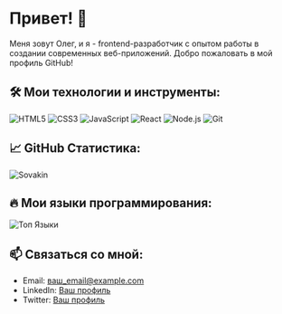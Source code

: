 # Привет! 👋

Меня зовут Олег, и я - frontend-разработчик с опытом работы в создании современных веб-приложений. Добро пожаловать в мой профиль GitHub!

## 🛠️ Мои технологии и инструменты:

![HTML5](https://img.shields.io/badge/-HTML5-E34F26?style=flat-square&logo=html5&logoColor=white)
![CSS3](https://img.shields.io/badge/-CSS3-1572B6?style=flat-square&logo=css3)
![JavaScript](https://img.shields.io/badge/-JavaScript-F7DF1E?style=flat-square&logo=javascript&logoColor=black)
![React](https://img.shields.io/badge/-React-61DAFB?style=flat-square&logo=react&logoColor=black)
![Node.js](https://img.shields.io/badge/-Node.js-339933?style=flat-square&logo=nodedotjs&logoColor=white)
![Git](https://img.shields.io/badge/-Git-F05032?style=flat-square&logo=git&logoColor=white)

## 📈 GitHub Статистика:

![Sovakin](https://github-readme-stats.vercel.app/api?username=ваше_имя_на_github&show_icons=true&theme=radical)

## 🔥 Мои языки программирования:

![Топ Языки](https://github-readme-stats.vercel.app/api/top-langs/?username=ваше_имя_на_github&layout=compact&theme=radical)

## 📫 Связаться со мной:

- Email: [ваш_email@example.com](mailto:ваш_email@example.com)
- LinkedIn: [Ваш профиль](https://linkedin.com/in/ваш_профиль)
- Twitter: [Ваш профиль](https://twitter.com/ваш_профиль)

